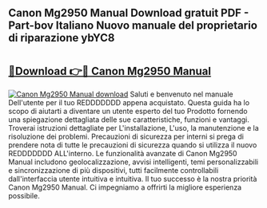 ## Canon Mg2950 Manual Download gratuit PDF - Part-bov Italiano Nuovo manuale del proprietario di riparazione ybYC8

# <h2><a href="http://dfcyzi.blite.top/?on=Canon+Mg2950+Manual">🔗Download 👉🔴 Canon Mg2950 Manual</a></h2>

[![Canon Mg2950 Manual download](https://i.imgur.com/lujVjoI.png)](http://dfcyzi.blite.top/?on=Canon+Mg2950+Manual)
Saluti e benvenuto nel manuale Dell'utente per il tuo REDDDDDDD appena acquistato. Questa guida ha lo scopo di aiutarti a diventare un utente esperto del tuo Prodotto fornendo una spiegazione dettagliata delle sue caratteristiche, funzioni e vantaggi. Troverai istruzioni dettagliate per L'installazione, L'uso, la manutenzione e la risoluzione dei problemi. Precauzioni di sicurezza per interni si prega di prendere nota di tutte le precauzioni di sicurezza quando si utilizza il nuovo REDDDDDDD ALL'interno. Le funzionalità avanzate di Canon Mg2950 Manual includono geolocalizzazione, avvisi intelligenti, temi personalizzabili e sincronizzazione di più dispositivi, tutti facilmente controllabili dall'interfaccia utente intuitiva e intuitiva. Il tuo successo è la nostra priorità Canon Mg2950 Manual. Ci impegniamo a offrirti la migliore esperienza possibile.
